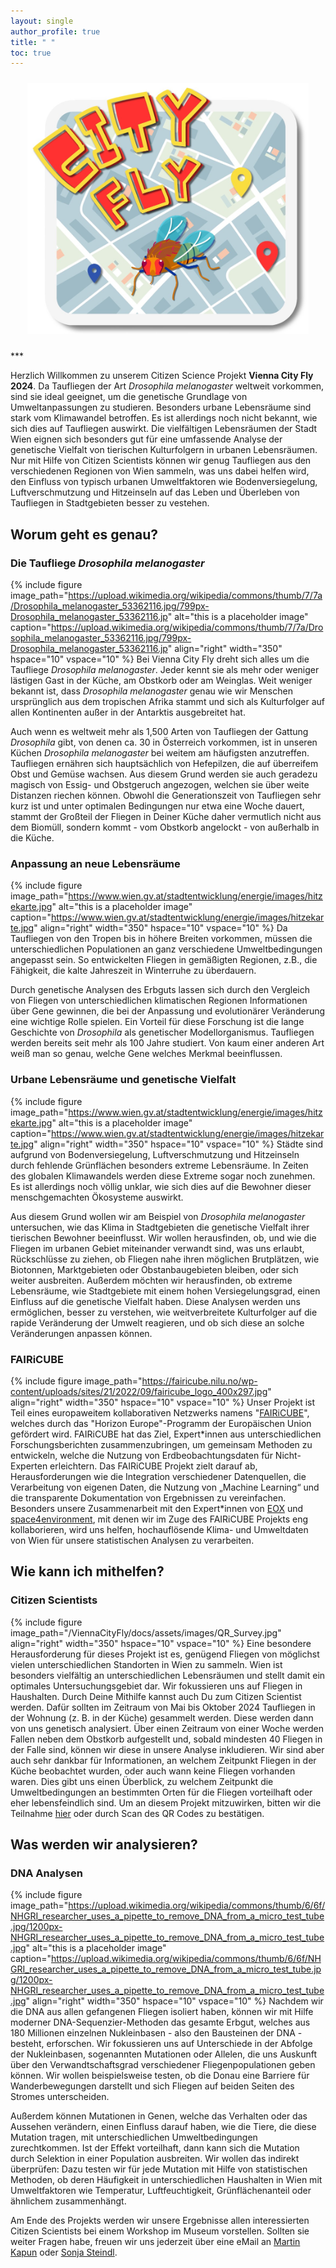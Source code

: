 ```yaml
---
layout: single
author_profile: true
title: " " 
toc: true
---
```

<p align="center">
<img src="/ViennaCityFly/docs/assets/images/CityFlyLogo.jpg" width="450" hspace="10" vspace="10"/>
</p>
***

 Herzlich Willkommen zu unserem Citizen Science Projekt **Vienna City Fly 2024**. Da Taufliegen der Art *Drosophila melanogaster* weltweit vorkommen, sind sie ideal geeignet, um die genetische Grundlage von Umweltanpassungen zu studieren. Besonders urbane Lebensräume sind stark vom Klimawandel betroffen. Es ist allerdings noch nicht bekannt, wie sich dies auf Taufliegen auswirkt. Die vielfältigen Lebensräumen der Stadt Wien eignen sich besonders gut für eine umfassende Analyse der genetische Vielfalt von tierischen Kulturfolgern in urbanen Lebensräumen. Nur mit Hilfe von Citizen Scientists können wir genug Taufliegen aus den verschiedenen Regionen von Wien sammeln, was uns dabei helfen wird, den Einfluss von typisch urbanen Umweltfaktoren wie Bodenversiegelung, Luftverschmutzung und Hitzeinseln auf das Leben und Überleben von Taufliegen in Stadtgebieten besser zu vestehen. 

## Worum geht es genau?

### Die Taufliege *Drosophila melanogaster*
{% include figure image_path="https://upload.wikimedia.org/wikipedia/commons/thumb/7/7a/Drosophila_melanogaster_53362116.jpg/799px-Drosophila_melanogaster_53362116.jp" alt="this is a placeholder image" caption="https://upload.wikimedia.org/wikipedia/commons/thumb/7/7a/Drosophila_melanogaster_53362116.jpg/799px-Drosophila_melanogaster_53362116.jp" align="right" width="350" hspace="10" vspace="10" %} Bei Vienna City Fly dreht sich alles um die Taufliege *Drosophila melanogaster*. Jeder kennt sie als mehr oder weniger lästigen Gast in der Küche, am Obstkorb oder am Weinglas. Weit weniger bekannt ist, dass *Drosophila melanogaster* genau wie wir Menschen ursprünglich aus dem tropischen Afrika stammt und sich als Kulturfolger auf allen Kontinenten außer in der Antarktis ausgebreitet hat.

Auch wenn es weltweit mehr als 1,500 Arten von Taufliegen der Gattung *Drosophila* gibt, von denen ca. 30 in Österreich vorkommen, ist in unseren Küchen *Drosophila melanogaster* bei weitem am häufigsten anzutreffen. Taufliegen ernähren sich hauptsächlich von Hefepilzen, die auf überreifem Obst und Gemüse wachsen. Aus diesem Grund werden sie auch geradezu magisch von Essig- und Obstgeruch angezogen, welchen sie über weite Distanzen riechen können. Obwohl die Generationszeit von Taufliegen sehr kurz ist und unter optimalen Bedingungen nur etwa eine Woche dauert, stammt der Großteil der Fliegen in Deiner Küche daher vermutlich nicht aus dem Biomüll, sondern kommt - vom Obstkorb angelockt - von außerhalb in die Küche. <br clear="left"/>

### Anpassung an neue Lebensräume
{% include figure image_path="https://www.wien.gv.at/stadtentwicklung/energie/images/hitzekarte.jpg" alt="this is a placeholder image" caption="https://www.wien.gv.at/stadtentwicklung/energie/images/hitzekarte.jpg" align="right" width="350" hspace="10" vspace="10" %} Da Taufliegen von den Tropen bis in höhere Breiten vorkommen, müssen die unterschiedlichen Populationen an ganz verschiedene Umweltbedingungen angepasst sein. So entwickelten Fliegen in gemäßigten Regionen, z.B., die Fähigkeit, die kalte Jahreszeit in Winterruhe zu überdauern. 

Durch genetische Analysen des Erbguts lassen sich durch den Vergleich von Fliegen von unterschiedlichen klimatischen Regionen Informationen über Gene gewinnen, die bei der Anpassung und evolutionärer Veränderung eine wichtige Rolle spielen. Ein Vorteil für diese Forschung ist die lange Geschichte von *Drosophila* als genetischer Modellorganismus. Taufliegen werden bereits seit mehr als 100 Jahre studiert. Von kaum einer anderen Art weiß man so genau, welche Gene welches Merkmal beeinflussen.  <br clear="right"/>

### Urbane Lebensräume und genetische Vielfalt
{% include figure image_path="https://www.wien.gv.at/stadtentwicklung/energie/images/hitzekarte.jpg" alt="this is a placeholder image" caption="https://www.wien.gv.at/stadtentwicklung/energie/images/hitzekarte.jpg" align="right" width="350" hspace="10" vspace="10" %} Städte sind aufgrund von Bodenversiegelung, Luftverschmutzung und Hitzeinseln durch fehlende Grünflächen besonders extreme Lebensräume. In Zeiten des globalen Klimawandels werden diese Extreme sogar noch zunehmen. Es ist allerdings noch völlig unklar, wie sich dies auf die Bewohner dieser menschgemachten Ökosysteme auswirkt.

Aus diesem Grund wollen wir am Beispiel von *Drosophila melanogaster* untersuchen, wie das Klima in Stadtgebieten die genetische Vielfalt ihrer tierischen Bewohner beeinflusst. Wir wollen herausfinden, ob, und wie die Fliegen im urbanen Gebiet miteinander verwandt sind, was uns erlaubt, Rückschlüsse zu ziehen, ob Fliegen nahe ihren möglichen Brutplätzen, wie Biotonnen, Marktgebieten oder Obstanbaugebieten bleiben, oder sich weiter ausbreiten. Außerdem möchten wir herausfinden, ob extreme Lebensräume, wie Stadtgebiete mit einem hohen Versiegelungsgrad, einen Einfluss auf die genetische Vielfalt haben. Diese Analysen werden uns ermöglichen, besser zu verstehen, wie weitverbreitete Kulturfolger auf die rapide Veränderung der Umwelt reagieren, und ob sich diese an solche Veränderungen anpassen können. 

### FAIRiCUBE
{% include figure image_path="https://fairicube.nilu.no/wp-content/uploads/sites/21/2022/09/fairicube_logo_400x297.jpg" align="right" width="350" hspace="10" vspace="10" %} Unser Projekt ist Teil eines europaweitem kollaborativen Netzwerks namens "[FAIRiCUBE](https://fairicube.nilu.no/)", welches durch das "Horizon Europe"-Programm der Europäischen Union gefördert wird. FAIRiCUBE hat das Ziel, Expert\*innen aus unterschiedlichen Forschungsberichten zusammenzubringen, um gemeinsam Methoden zu entwickeln, welche die Nutzung von Erdbeobachtungsdaten für Nicht-Experten erleichtern. Das FAIRiCUBE Projekt zielt darauf ab, Herausforderungen wie die Integration verschiedener Datenquellen, die Verarbeitung von eigenen Daten, die Nutzung von „Machine Learning“ und die transparente Dokumentation von Ergebnissen zu vereinfachen. Besonders unsere Zusammenarbeit mit den Expert\*innen von [EOX](https://eox.at/) und [space4environment](https://space4environment.com/), mit denen wir im Zuge des FAIRiCUBE Projekts eng kollaborieren, wird uns helfen, hochauflösende Klima- und Umweltdaten von Wien für unsere statistischen Analysen zu verarbeiten.


## Wie kann ich mithelfen?

### Citizen Scientists

{% include figure image_path="/ViennaCityFly/docs/assets/images/QR_Survey.jpg" align="right" width="350" hspace="10" vspace="10" %} Eine besondere Herausforderung für dieses Projekt ist es, genügend Fliegen von möglichst vielen unterschiedlichen Standorten in Wien zu sammeln. Wien ist besonders vielfältig an unterschiedlichen Lebensräumen und stellt damit ein optimales Untersuchungsgebiet dar. Wir fokussieren uns auf Fliegen in Haushalten. Durch Deine Mithilfe kannst auch Du zum Citizen Scientist werden. Dafür sollten im Zeitraum von Mai bis Oktober 2024 Taufliegen in der Wohnung (z. B. in der Küche) gesammelt werden. Diese werden dann von uns genetisch analysiert. Über einen Zeitraum von einer Woche werden Fallen neben dem Obstkorb aufgestellt und, sobald mindesten 40 Fliegen in der Falle sind, können wir diese in unsere Analyse inkludieren. Wir sind aber auch sehr dankbar für Informationen, an welchem Zeitpunkt Fliegen in der Küche beobachtet wurden, oder auch wann keine Fliegen vorhanden waren. Dies gibt uns einen Überblick, zu welchem Zeitpunkt die Umweltbedingungen an bestimmten Orten für die Fliegen vorteilhaft oder eher lebensfeindlich sind. Um an diesem Projekt mitzuwirken, bitten wir die Teilnahme [hier](https://tinyurl.com/ViennaCityFlySurvey) oder durch Scan des QR Codes zu bestätigen. 

## Was werden wir analysieren?

### DNA Analysen
{% include figure image_path="https://upload.wikimedia.org/wikipedia/commons/thumb/6/6f/NHGRI_researcher_uses_a_pipette_to_remove_DNA_from_a_micro_test_tube.jpg/1200px-NHGRI_researcher_uses_a_pipette_to_remove_DNA_from_a_micro_test_tube.jpg" alt="this is a placeholder image" caption="https://upload.wikimedia.org/wikipedia/commons/thumb/6/6f/NHGRI_researcher_uses_a_pipette_to_remove_DNA_from_a_micro_test_tube.jpg/1200px-NHGRI_researcher_uses_a_pipette_to_remove_DNA_from_a_micro_test_tube.jpg" align="right" width="350" hspace="10" vspace="10" %} Nachdem wir die DNA aus allen gefangenen Fliegen isoliert haben, können wir mit Hilfe moderner DNA-Sequenzier-Methoden das gesamte Erbgut, welches aus 180 Millionen einzelnen Nukleinbasen - also den Bausteinen der DNA - besteht, erforschen. Wir fokussieren uns auf Unterschiede in der Abfolge der Nukleinbasen, sogenannten Mutationen oder Allelen, die uns Auskunft über den Verwandtschaftsgrad verschiedener Fliegenpopulationen geben können. Wir wollen beispielsweise testen, ob die Donau eine Barriere für Wanderbewegungen darstellt und sich Fliegen auf beiden Seiten des Stromes unterscheiden.

Außerdem können Mutationen in Genen, welche das Verhalten oder das Aussehen verändern, einen Einfluss darauf haben, wie die Tiere, die diese Mutation tragen, mit unterschiedlichen Umweltbedingungen zurechtkommen. Ist der Effekt vorteilhaft, dann kann sich die Mutation durch Selektion in einer Population ausbreiten. Wir wollen das indirekt überprüfen: Dazu testen wir für jede Mutation mit Hilfe von statistischen Methoden, ob deren Häufigkeit in unterschiedlichen Haushalten in Wien mit Umweltfaktoren wie Temperatur, Luftfeuchtigkeit, Grünflächenanteil oder ähnlichem zusammenhängt.

Am Ende des Projekts werden wir unsere Ergebnisse allen interessierten Citizen Scientists bei einem Workshop im Museum vorstellen. Sollten sie weiter Fragen habe, freuen wir uns jederzeit über eine eMail an 
 [Martin Kapun](mailto:martin.kapun@nhm.at) oder [Sonja Steindl](mailto:sonja.steindl@nhm.at). 
